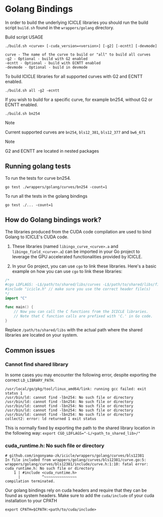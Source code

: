 # Golang Bindings

In order to build the underlying ICICLE libraries you should run the build script `build.sh` found in the `wrappers/golang` directory.

Build script USAGE

```
./build.sh <curve> [-cuda_version=<version>] [-g2] [-ecntt] [-devmode]

curve - The name of the curve to build or "all" to build all curves
-g2 - Optional - build with G2 enabled 
-ecntt - Optional - build with ECNTT enabled
-devmode - Optional - build in devmode
```

To build ICICLE libraries for all supported curves with G2 and ECNTT enabled.

```
./build.sh all -g2 -ecntt
```

If you wish to build for a specific curve, for example bn254, without G2 or ECNTT enabled.

```
./build.sh bn254
```

>[!NOTE]
>Current supported curves are `bn254`, `bls12_381`, `bls12_377` and `bw6_671`

>[!NOTE]
>G2 and ECNTT are located in nested packages

## Running golang tests

To run the tests for curve bn254.

```
go test ./wrappers/golang/curves/bn254 -count=1
```

To run all the tests in the golang bindings

```
go test ./... -count=1
```

## How do Golang bindings work?

The libraries produced from the CUDA code compilation are used to bind Golang to ICICLE's CUDA code.

1. These libraries (named `libingo_curve_<curve>.a` and `libingo_field_<curve>.a`) can be imported in your Go project to leverage the GPU accelerated functionalities provided by ICICLE.

2. In your Go project, you can use `cgo` to link these libraries. Here's a basic example on how you can use `cgo` to link these libraries:

```go
/*
#cgo LDFLAGS: -L$/path/to/shared/libs/curves -L$/path/to/shared/libs/fields -lingo_curve_bn254 -lingo_field_bn254 -lstdc++ -lm
#include "icicle.h" // make sure you use the correct header file(s)
*/
import "C"

func main() {
    // Now you can call the C functions from the ICICLE libraries.
    // Note that C function calls are prefixed with 'C.' in Go code.
}
```

Replace `/path/to/shared/libs` with the actual path where the shared libraries are located on your system.

## Common issues

### Cannot find shared library

In some cases you may encounter the following error, despite exporting the correct `LD_LIBRARY_PATH`.

```
/usr/local/go/pkg/tool/linux_amd64/link: running gcc failed: exit status 1
/usr/bin/ld: cannot find -lbn254: No such file or directory
/usr/bin/ld: cannot find -lbn254: No such file or directory
/usr/bin/ld: cannot find -lbn254: No such file or directory
/usr/bin/ld: cannot find -lbn254: No such file or directory
/usr/bin/ld: cannot find -lbn254: No such file or directory
collect2: error: ld returned 1 exit status
```

This is normally fixed by exporting the path to the shared library location in the following way: `export CGO_LDFLAGS="-L/<path_to_shared_lib>/"`

### cuda_runtime.h: No such file or directory

```
# github.com/ingonyama-zk/icicle/wrappers/golang/curves/bls12381
In file included from wrappers/golang/curves/bls12381/curve.go:5:
wrappers/golang/curves/bls12381/include/curve.h:1:10: fatal error: cuda_runtime.h: No such file or directory
    1 | #include <cuda_runtime.h>
      |          ^~~~~~~~~~~~~~~~
compilation terminated.
```

Our golang bindings rely on cuda headers and require that they can be found as system headers. Make sure to add the `cuda/include` of your cuda installation to your CPATH

```
export CPATH=$CPATH:<path/to/cuda/include>
```
